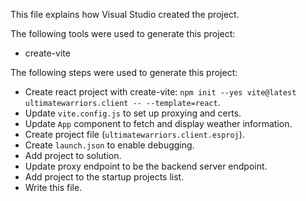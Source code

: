 This file explains how Visual Studio created the project.

The following tools were used to generate this project:
- create-vite

The following steps were used to generate this project:
- Create react project with create-vite: `npm init --yes vite@latest ultimatewarriors.client -- --template=react`.
- Update `vite.config.js` to set up proxying and certs.
- Update `App` component to fetch and display weather information.
- Create project file (`ultimatewarriors.client.esproj`).
- Create `launch.json` to enable debugging.
- Add project to solution.
- Update proxy endpoint to be the backend server endpoint.
- Add project to the startup projects list.
- Write this file.

